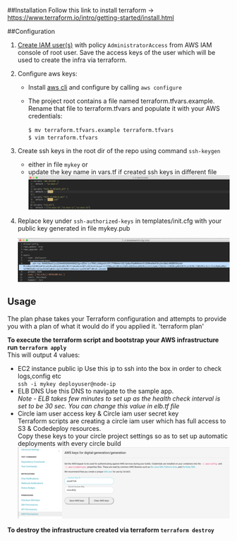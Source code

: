 ##Installation
Follow this link to install terraform -> https://www.terraform.io/intro/getting-started/install.html

##Configuration
1. [Create IAM user(s)](http://docs.aws.amazon.com/IAM/latest/UserGuide/id_users_create.html#id_users_create_console) with policy `AdministratorAccess` from AWS IAM console of root user. Save the access keys of the user which will be used to create the infra via terraform.
2. Configure aws keys:
   - Install [aws cli](http://docs.aws.amazon.com/cli/latest/userguide/installing.html) and configure by calling `aws configure`
   - The project root contains a file named terraform.tfvars.example. Rename that file to terraform.tfvars and populate it with your AWS credentials:
      
      `$ mv terraform.tfvars.example terraform.tfvars`  
      `$ vim terraform.tfvars`

3. Create ssh keys in the root dir of the repo using command `ssh-keygen` 
   - either in file `mykey` or
   - update the key name in vars.tf if created ssh keys in different file
   ![alt text](img/key-overwrite.png)
4. Replace key under `ssh-authorized-keys` in templates/init.cfg with your public key generated in file mykey.pub

      ![alt text](img/ssh-key-overwrite.png)
   

## Usage
The plan phase takes your Terraform configuration and attempts to provide you with a plan of what it would do if you applied it.
'terraform plan'

**To execute the terraform script and bootstrap your AWS infrastructure run `terraform apply`**  
   This will output 4 values:
   - EC2 instance public ip
      Use this ip to ssh into the box in order to check logs,config etc  
      `ssh -i mykey deployuser@node-ip`
   - ELB DNS
      Use this DNS to navigate to the sample app.  
      *Note - ELB takes few minutes to set up as the health check interval is set to be 30 sec. You can change this value in elb.tf file*
   - Circle iam user access key & Circle iam user secret key  
     Terraform scripts are creating a circle iam user which has full access to S3 & Codedeploy resources.  
     Copy these keys to your circle project settings so as to set up automatic deployments with every circle build
        ![alt text](img/circle-settings-interface.png)

**To destroy the infrastructure created via terraform `terraform destroy`**
